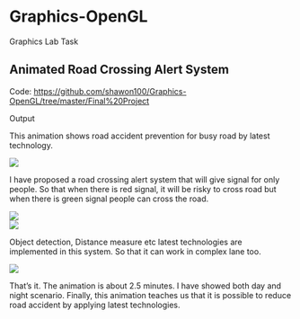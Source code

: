 # Graphics-OpenGL
Graphics Lab Task

## Animated Road Crossing Alert System
Code: https://github.com/shawon100/Graphics-OpenGL/tree/master/Final%20Project

Output

This animation shows road accident prevention for busy road by latest technology.  

<img src="https://github.com/shawon100/Graphics-OpenGL/blob/master/g1.jpg"/>


I have proposed a road crossing alert system that will give signal for only people. So that when there is red signal, it will be risky to cross road but when there is green signal people can cross the road.

<img src="https://github.com/shawon100/Graphics-OpenGL/blob/master/g2.jpg"/><br>
<img src="https://github.com/shawon100/Graphics-OpenGL/blob/master/g3.jpg"/>

Object detection, Distance measure etc latest technologies are implemented in this system. So that it can work in complex lane too. 

<img src="https://github.com/shawon100/Graphics-OpenGL/blob/master/g4.jpg"/>

That’s it. The animation is about 2.5 minutes. I have showed both day and night scenario.  Finally, this animation teaches us that it is possible to reduce road accident by applying latest technologies. 

